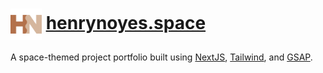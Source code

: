 <h1>
  <img align="center" height="50" src="public/images/icon.svg">
  <a href="https://henrynoyes.space">henrynoyes.space</a>
</h1>

A space-themed project portfolio built using [NextJS](https://nextjs.org), [Tailwind](https://tailwindcss.com), and [GSAP](https://gsap.com).
